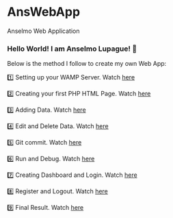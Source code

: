 # AnsWebApp
Anselmo Web Application



### Hello  World! I am Anselmo Lupague! 👋

Below is the method I follow to create my own Web App:

1️⃣ Setting up your WAMP Server. Watch [here](https://drive.google.com/file/d/10yKHWvyd5sstmCzBwJvB30Wq5RCbvyYi/view?usp=sharing)

2️⃣ Creating your first PHP HTML Page. Watch [here](https://drive.google.com/file/d/1HauocmghjWHrtbAOlCN8ct2FR__bxFy1/view?usp=sharing)

3️⃣ Adding Data. Watch [here](https://drive.google.com/file/d/1On7-5kZbcit6DWtNoxoa-9vT7ob6ab88/view?usp=sharing)

4️⃣ Edit and Delete Data. Watch [here](https://drive.google.com/file/d/1BqxoAqbyyA-Ne0_B7nnMTOWPcgTiJD8b/view?usp=sharing)

5️⃣ Git commit. Watch [here](https://drive.google.com/file/d/1QRp9bIJBXkT-bUwSFZWnO_4uX_k9YB0K/view?usp=sharing)

6️⃣ Run and Debug. Watch [here](https://drive.google.com/file/d/1GVUuEzSl0U06UNh5BlFWa6FKFgnubD53/view?usp=sharing)

7️⃣ Creating Dashboard and Login. Watch [here](https://drive.google.com/file/d/1piysdf3mxJpv9SjgllbRMb5jvEH0NmET/view?usp=sharing)

8️⃣ Register and Logout. Watch [here](https://drive.google.com/file/d/1kI0f-6q63PHU83bjQOYUViOR3NSTUqT3/view?usp=sharing)

9️⃣ Final Result. Watch [here](https://drive.google.com/file/d/1jWrx7CrfUIE9NjWM0JGNoSMU6sAdiFiQ/view?usp=sharing)

